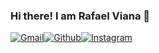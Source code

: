 ### Hi there! I am Rafael Viana 🚀

[![Gmail](https://img.shields.io/badge/Gmail-D14836?style=for-the-badge&logo=gmail&logoColor=white)](mailto:rviana.developer@gmail.com)[![Github](https://img.shields.io/badge/GitHub-100000?style=for-the-badge&logo=github&logoColor=white)](https://github.com/rviana.developer)[![Instagram](https://img.shields.io/badge/Instagram-E4405F?style=for-the-badge&logo=instagram&logoColor=white)](https://instagram.com/rafael_fviana)
